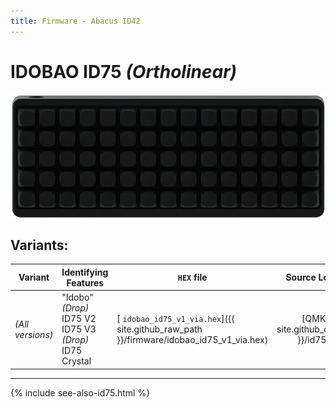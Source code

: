 ```yaml
---
title: Firmware - Abacus ID42
---
```


# IDOBAO ID75 *(Ortholinear)* 

<img src="../assets/img/idobao-id75.png" height="200" width="auto" style="display:block;margin-left:auto;margin-right:auto;">

## Variants:

| Variant          | Identifying Features | `HEX` file | Source Location |
|------------------|----------------------|------------|:---------------:|
| *(All versions)* | "Idobo" *(Drop)*<br>ID75 V2<br>ID75 V3 *(Drop)*<br>ID75 Crystal | [<i class="fas fa-microchip"></i> `idobao_id75_v1_via.hex`]({{ site.github_raw_path }}/firmware/idobao_id75_v1_via.hex) | [QMK]({{ site.github_qmk_path }}/id75/v1) |

---

{% include see-also-id75.html %}

